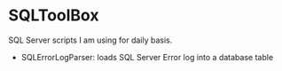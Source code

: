 # SQLToolBox
SQL Server scripts I am using for daily basis.

- SQLErrorLogParser: loads SQL Server Error log into a database table
